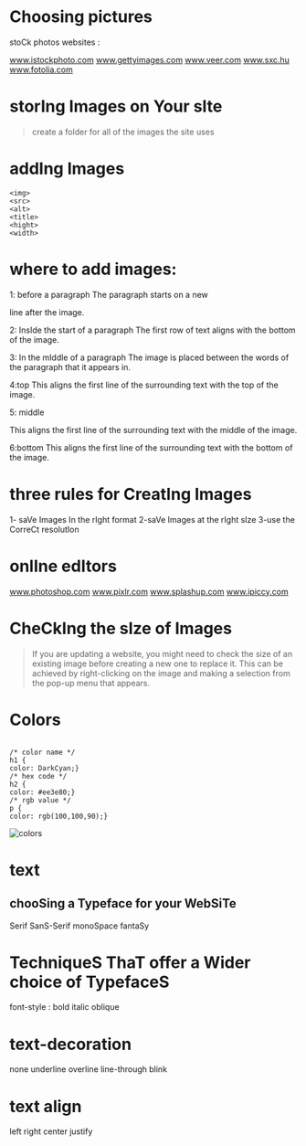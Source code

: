 # Choosing pictures 

stoCk photos websites :

www.istockphoto.com
www.gettyimages.com
www.veer.com
www.sxc.hu
www.fotolia.com

# storIng Images on Your sIte
> create a folder for all of the images the site uses

# addIng Images

```
<img>
<src>
<alt>
<title>
<hight>
<width>

```

# where to add images:

1: before a paragraph
The paragraph starts on a new

line after the image.


2: InsIde the start of a
paragraph
The first row of text aligns with
the bottom of the image.


3: In the mIddle of a
paragraph
The image is placed between the
words of the paragraph that it
appears in.

4:top
This aligns the first line of the
surrounding text with the top of
the image.


5: middle

This aligns the first line of the
surrounding text with the middle
of the image.


6:bottom
This aligns the first line of the
surrounding text with the bottom
of the image.

# three rules for CreatIng Images

1- saVe Images In the rIght format
2-saVe Images at the rIght sIze
3-use the CorreCt resolutIon

# onlIne edItors
www.photoshop.com
www.pixlr.com
www.splashup.com
www.ipiccy.com


# CheCkIng the sIze of Images
>If you are updating a website, you might need to check the size of an existing image before creating a new one to replace it. This can be achieved by right-clicking on the image and making a selection from the pop-up menu that appears.

# Colors 
```

/* color name */
h1 {
color: DarkCyan;}
/* hex code */
h2 {
color: #ee3e80;}
/* rgb value */
p {
color: rgb(100,100,90);}
```

![colors ](/home/raneem/asacnew/reading-notes/201/colors.PNG)



# text 

 ## chooSing a Typeface for your WebSiTe

 Serif
 SanS-Serif
monoSpace
fantaSy

# TechniqueS ThaT offer a Wider choice of TypefaceS

font-style :
bold 
italic 
oblique

# text-decoration
none 
underline 
overline 
line-through 
blink


# text align 
left 
right 
center 
justify

